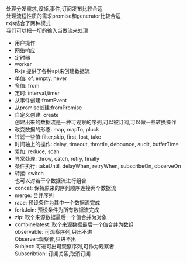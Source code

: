 处理分发需求,毁掉,事件,订阅发布比较合适  
处理流程性质的需求promise和generator比较合适  
rxjs结合了两种模式  
我们可以把一切的输入当做流来处理  
* 用户操作  
* 网络响应  
* 定时器  
* worker  
Rxjs 提供了各种api来创建数据流  
* 单值: of, empty, never  
* 多值: from  
* 定时: interval,timer  
* 从事件创建:fromEvent  
* 从promise创建:fromPromise  
* 自定义创建: create  
创建出来的数据流是一种可观察的序列,可以被订阅,可以做一些转换操作  
* 改变数据的形态: map, mapTo, pluck  
* 过滤一些值:filter,skip, first, lost, take  
* 时间轴上的操作: delay, timeout, throttle, debounce,  audit, bufferTime  
* 累加: reduce, scan  
* 异常处理: throw, catch, retry, finally  
* 条件执行: takeUntil, delayWhen, retryWhen, subscribeOn, observeOn  
* 转接: switch  
也可以对若干个数据流进行组合  
* concat: 保持原来的序列顺序连接两个数据流  
* merge: 合并序列  
* race: 预设条件为其中一个数据流完成  
* forkJoin: 预设条件为所有数据流完成  
* zip: 取个来源数据最后一个值合并为对象  
* combinelatest: 取个来源数据最后一个值合并为数组  
observable: 可观察序列,只出不进  
Observer:观察者,只进不出  
Subject: 可进可出可观察序列,可作为观察者  
Subscribtion: 订阅关系,取消订阅  
